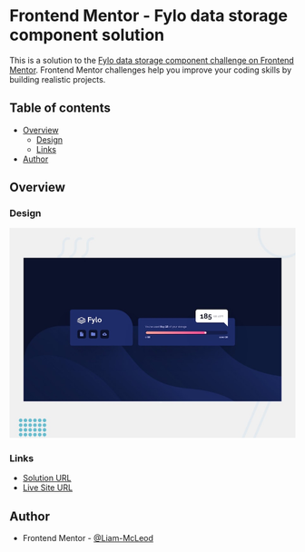 # Frontend Mentor - Fylo data storage component solution

This is a solution to the [Fylo data storage component challenge on Frontend Mentor](https://www.frontendmentor.io/challenges/fylo-data-storage-component-1dZPRbV5n). Frontend Mentor challenges help you improve your coding skills by building realistic projects. 

## Table of contents

- [Overview](#overview)
  - [Design](#design)
  - [Links](#links)
- [Author](#author)

## Overview

### Design

![Design preview for the Fylo data storage component coding challenge](./design/desktop-preview.jpg)

### Links

- [Solution URL](https://www.frontendmentor.io/solutions/fylo-data-storage-component-d_uFgqv3x7)
- [Live Site URL](https://liam-mcleod.github.io/FrontendMentor-Fylo-Data-Component/)

## Author
- Frontend Mentor - [@Liam-McLeod](https://www.frontendmentor.io/profile/Liam-McLeod)
